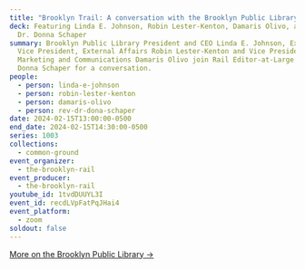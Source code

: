 ```yaml
---
title: "Brooklyn Trail: A conversation with the Brooklyn Public Library"
deck: Featuring Linda E. Johnson, Robin Lester-Kenton, Damaris Olivo, and Rev.
  Dr. Donna Schaper
summary: Brooklyn Public Library President and CEO Linda E. Johnson, Executive
  Vice President, External Affairs Robin Lester-Kenton and Vice President,
  Marketing and Communications Damaris Olivo join Rail Editor-at-Large Rev. Dr.
  Donna Schaper for a conversation.
people:
  - person: linda-e-johnson
  - person: robin-lester-kenton
  - person: damaris-olivo
  - person: rev-dr-dona-schaper
date: 2024-02-15T13:00:00-0500
end_date: 2024-02-15T14:30:00-0500
series: 1003
collections:
  - common-ground
event_organizer:
  - the-brooklyn-rail
event_producer:
  - the-brooklyn-rail
youtube_id: 1tvdDUUYL3I
event_id: recdLVpFatPqJHai4
event_platform:
  - zoom
soldout: false
---
```

[M﻿ore on the Brooklyn Public Library →](https://www.bklynlibrary.org/)